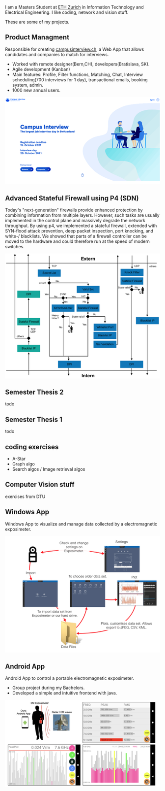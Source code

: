 I am a Masters Student at [ETH Zurich](https://ethz.ch/de.html) in Information Technology and Electrical Engineering. I like coding, network and vision stuff.

These are some of my projects.
## Product Managment
Responsible for creating [campusinterview.ch](https://campusinterview.ch), a Web App that allows candidates and companies to match for interviews.
* Worked with remote designer(Bern,CH), developers(Bratislava, SK).
* Agile development (Kanban)
* Main features: Profile, Filter functions, Matching, Chat, Interview scheduling(700 interviews for 1 day), transactional emails, booking system, admin.
* 1000 new annual users.

<p align="center">
  <img width="600" src="assets/ci_overview.gif">
</p>


## Advanced Stateful Firewall using P4 (SDN)
Today's "next-generation" firewalls provide enhanced protection by combining information from multiple layers. However, such tasks are usually implemented in the control plane and massively degrade the network throughput. By using p4, we implemented a stateful firewall, extended with SYN-flood attack prevention, deep packet inspection, port knocking, and white-/ blacklists. We showed that parts of a firewall controller can be moved to the hardware and could therefore run at the speed of modern switches.

<p align="center">
  <img width="600" src="assets/firewall.png">
</p>


## Semester Thesis 2
todo

## Semester Thesis 1
todo

## coding exercises
* A-Star
* Graph algo
* Search algos / Image retrieval algos

## Computer Vision stuff
exercises from DTU

## Windows App
Windows App to visualize and manage data collected by a electromagnetic exposimeter.
<p align="center">
  <img width="600" src="assets/radaranalytics.png">
</p>

## Android App
Android App to control a portable electromagnetic exposimeter.
* Group project during my Bachelors.
* Developed a simple and intuitive frontend with java.

<p align="center">
  <img width="600" src="assets/android_app.png">
</p>
